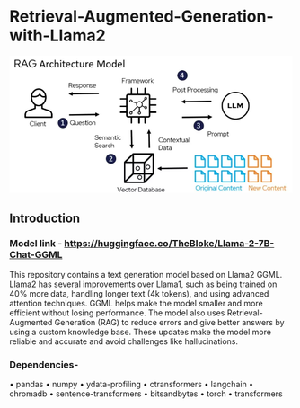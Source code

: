 # Retrieval-Augmented-Generation-with-Llama2

![Image](https://github.com/Shivam1026/Retrieval-Augmented-Generation-with-Llama2/blob/1a9cc9662427cfc18254bafebb00b0c3afb55795/RAG.png)

## Introduction

### Model link - https://huggingface.co/TheBloke/Llama-2-7B-Chat-GGML

This repository contains a text generation model based on Llama2 GGML. Llama2 has several improvements over Llama1, such as being trained on 40% more data, handling longer text (4k tokens), and using advanced attention techniques. GGML helps make the model smaller and more efficient without losing performance. The model also uses Retrieval-Augmented Generation (RAG) to reduce errors and give better answers by using a custom knowledge base. These updates make the model more reliable and accurate and avoid challenges like hallucinations.


### Dependencies-
•  pandas
•  numpy
•  ydata-profiling
•  ctransformers
•  langchain
•  chromadb
•  sentence-transformers
•  bitsandbytes
•  torch
•  transformers


